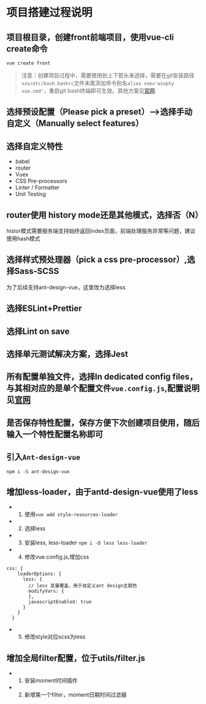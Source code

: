 
# 项目搭建过程说明

## 项目根目录，创建front前端项目，使用vue-cli create命令
```
vue create front
```

>注意：创建项目过程中，需要使用到上下箭头来选择，需要在git安装路径`xxx/etc/bash.bashrc`文件末尾添加命令别名`alias vue='winpty vue.cmd'`，重启git bash终端即可生效。其他方案见[官网](https://cli.vuejs.org/zh/guide/creating-a-project.html#vue-create)


## 选择预设配置（Please pick a preset）-->选择手动自定义（Manually select features）

## 选择自定义特性
- babel
- router
- Vuex
- CSS Pre-processors
- Linter / Formatter
- Unit Testing

## router使用 history mode还是其他模式，选择否（N）
histor模式需要服务端支持始终返回index页面，前端处理服务异常等问题，建议使用hash模式


## 选择样式预处理器（pick a css pre-processor）,选择Sass-SCSS

为了后续支持ant-design-vue，这里改为选择less

## 选择ESLint+Prettier

## 选择Lint on save

## 选择单元测试解决方案，选择Jest

## 所有配置单独文件，选择In dedicated config files，与其相对应的是单个配置文件`vue.config.js`,配置说明见[官网](https://cli.vuejs.org/zh/config/#vue-config-js)

## 是否保存特性配置，保存方便下次创建项目使用，随后输入一个特性配置名称即可


## 引入`Ant-design-vue`
`npm i -S ant-design-vue`

## 增加less-loader，由于antd-design-vue使用了less
- 1. 使用`vue add style-resources-loader`
- 2. 选择less
- 3. 安装less, less-loader
```npm i -D less less-loader```
- 4. 修改vue.config.js,增加css
```
css: {
    loaderOptions: {
      less: {
        // less 变量覆盖，用于自定义ant design主题色
        modifyVars: {
        },
        javascriptEnabled: true
      }
    }
  }
```
- 5. 修改style对应scss为less

## 增加全局filter配置，位于utils/filter.js
- 1. 安装moment时间插件
- 2. 新增第一个filter，moment日期时间过滤器
